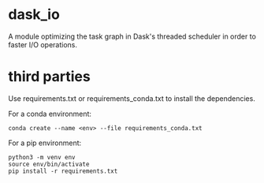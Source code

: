 # dask_io
A module optimizing the task graph in Dask's threaded scheduler in order to faster I/O operations.

# third parties
Use requirements.txt or requirements_conda.txt to install the dependencies.

For a conda environment:
```
conda create --name <env> --file requirements_conda.txt
```

For a pip environment: 
```
python3 -m venv env
source env/bin/activate
pip install -r requirements.txt
```
